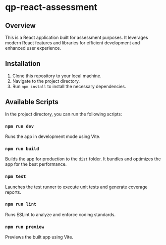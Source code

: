 # qp-react-assessment

## Overview

This is a React application built for assessment purposes. It leverages modern React features and libraries for efficient development and enhanced user experience.

## Installation

1. Clone this repository to your local machine.
2. Navigate to the project directory.
3. Run `npm install` to install the necessary dependencies.

## Available Scripts

In the project directory, you can run the following scripts:

### `npm run dev`

Runs the app in development mode using Vite.

### `npm run build`

Builds the app for production to the `dist` folder. It bundles and optimizes the app for the best performance.

### `npm test`

Launches the test runner to execute unit tests and generate coverage reports.

### `npm run lint`

Runs ESLint to analyze and enforce coding standards.

### `npm run preview`

Previews the built app using Vite.
